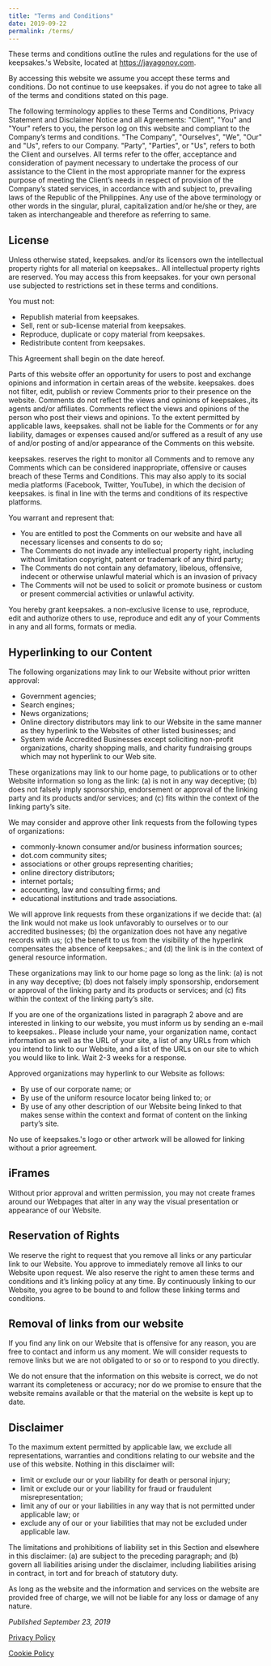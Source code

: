 ```yaml
---
title: "Terms and Conditions"
date: 2019-09-22
permalink: /terms/
---
```


These terms and conditions outline the rules and regulations for the use of keepsakes.'s Website, located at https://jayagonoy.com.

By accessing this website we assume you accept these terms and conditions. Do not continue to use keepsakes. if you do not agree to take all of the terms and conditions stated on this page.

The following terminology applies to these Terms and Conditions, Privacy Statement and Disclaimer Notice and all Agreements: "Client", "You" and "Your" refers to you, the person log on this website and compliant to the Company’s terms and conditions. "The Company", "Ourselves", "We", "Our" and "Us", refers to our Company. "Party", "Parties", or "Us", refers to both the Client and ourselves. All terms refer to the offer, acceptance and consideration of payment necessary to undertake the process of our assistance to the Client in the most appropriate manner for the express purpose of meeting the Client’s needs in respect of provision of the Company’s stated services, in accordance with and subject to, prevailing laws of the Republic of the Philippines. Any use of the above terminology or other words in the singular, plural, capitalization and/or he/she or they, are taken as interchangeable and therefore as referring to same.

## **License**

Unless otherwise stated, keepsakes. and/or its licensors own the intellectual property rights for all material on keepsakes.. All intellectual property rights are reserved. You may access this from keepsakes. for your own personal use subjected to restrictions set in these terms and conditions.

You must not:

- Republish material from keepsakes.
- Sell, rent or sub-license material from keepsakes.
- Reproduce, duplicate or copy material from keepsakes.
- Redistribute content from keepsakes.

This Agreement shall begin on the date hereof.

Parts of this website offer an opportunity for users to post and exchange opinions and information in certain areas of the website. keepsakes. does not filter, edit, publish or review Comments prior to their presence on the website. Comments do not reflect the views and opinions of keepsakes.,its agents and/or affiliates. Comments reflect the views and opinions of the person who post their views and opinions. To the extent permitted by applicable laws, keepsakes. shall not be liable for the Comments or for any liability, damages or expenses caused and/or suffered as a result of any use of and/or posting of and/or appearance of the Comments on this website.

keepsakes. reserves the right to monitor all Comments and to remove any Comments which can be considered inappropriate, offensive or causes breach of these Terms and Conditions. This may also apply to its social media platforms (Facebook, Twitter, YouTube), in which the decision of keepsakes. is final in line with the terms and conditions of its respective platforms.

You warrant and represent that:

- You are entitled to post the Comments on our website and have all necessary licenses and consents to do so;
- The Comments do not invade any intellectual property right, including without limitation copyright, patent or trademark of any third party;
- The Comments do not contain any defamatory, libelous, offensive, indecent or otherwise unlawful material which is an invasion of privacy
- The Comments will not be used to solicit or promote business or custom or present commercial activities or unlawful activity.

You hereby grant keepsakes. a non-exclusive license to use, reproduce, edit and authorize others to use, reproduce and edit any of your Comments in any and all forms, formats or media.

## **Hyperlinking to our Content**

The following organizations may link to our Website without prior written approval:

- Government agencies;
- Search engines;
- News organizations;
- Online directory distributors may link to our Website in the same manner as they hyperlink to the Websites of other listed businesses; and
- System wide Accredited Businesses except soliciting non-profit organizations, charity shopping malls, and charity fundraising groups which may not hyperlink to our Web site.

These organizations may link to our home page, to publications or to other Website information so long as the link: (a) is not in any way deceptive; (b) does not falsely imply sponsorship, endorsement or approval of the linking party and its products and/or services; and (c) fits within the context of the linking party’s site.

We may consider and approve other link requests from the following types of organizations:

- commonly-known consumer and/or business information sources;
- dot.com community sites;
- associations or other groups representing charities;
- online directory distributors;
- internet portals;
- accounting, law and consulting firms; and
- educational institutions and trade associations.

We will approve link requests from these organizations if we decide that: (a) the link would not make us look unfavorably to ourselves or to our accredited businesses; (b) the organization does not have any negative records with us; (c) the benefit to us from the visibility of the hyperlink compensates the absence of keepsakes.; and (d) the link is in the context of general resource information.

These organizations may link to our home page so long as the link: (a) is not in any way deceptive; (b) does not falsely imply sponsorship, endorsement or approval of the linking party and its products or services; and (c) fits within the context of the linking party’s site.

If you are one of the organizations listed in paragraph 2 above and are interested in linking to our website, you must inform us by sending an e-mail to keepsakes.. Please include your name, your organization name, contact information as well as the URL of your site, a list of any URLs from which you intend to link to our Website, and a list of the URLs on our site to which you would like to link. Wait 2-3 weeks for a response.

Approved organizations may hyperlink to our Website as follows:

- By use of our corporate name; or
- By use of the uniform resource locator being linked to; or
- By use of any other description of our Website being linked to that makes sense within the context and format of content on the linking party’s site.

No use of keepsakes.'s logo or other artwork will be allowed for linking without a prior agreement.

## **iFrames**

Without prior approval and written permission, you may not create frames around our Webpages that alter in any way the visual presentation or appearance of our Website.

## **Reservation of Rights**

We reserve the right to request that you remove all links or any particular link to our Website. You approve to immediately remove all links to our Website upon request. We also reserve the right to amen these terms and conditions and it’s linking policy at any time. By continuously linking to our Website, you agree to be bound to and follow these linking terms and conditions.

## **Removal of links from our website**

If you find any link on our Website that is offensive for any reason, you are free to contact and inform us any moment. We will consider requests to remove links but we are not obligated to or so or to respond to you directly.

We do not ensure that the information on this website is correct, we do not warrant its completeness or accuracy; nor do we promise to ensure that the website remains available or that the material on the website is kept up to date.

## **Disclaimer**

To the maximum extent permitted by applicable law, we exclude all representations, warranties and conditions relating to our website and the use of this website. Nothing in this disclaimer will:

- limit or exclude our or your liability for death or personal injury;
- limit or exclude our or your liability for fraud or fraudulent misrepresentation;
- limit any of our or your liabilities in any way that is not permitted under applicable law; or
- exclude any of our or your liabilities that may not be excluded under applicable law.

The limitations and prohibitions of liability set in this Section and elsewhere in this disclaimer: (a) are subject to the preceding paragraph; and (b) govern all liabilities arising under the disclaimer, including liabilities arising in contract, in tort and for breach of statutory duty.

As long as the website and the information and services on the website are provided free of charge, we will not be liable for any loss or damage of any nature.

_Published September 23, 2019_

[Privacy Policy](https://jayagonoy.com/privacy-policy/)

[Cookie Policy](https://jayagonoy.com/cookie-policy-us/)
